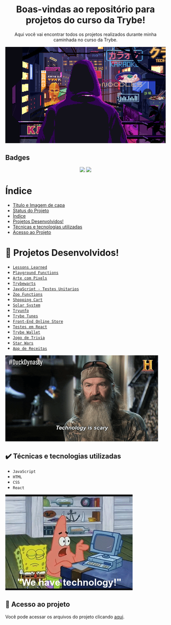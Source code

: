 <div align="center">
<h1>Boas-vindas ao repositório para projetos do curso da Trybe!</h1>
<p>Aqui você vai encontrar todos os projetos realizados durante minha caminhada no curso da Trybe.</p>  
</div>  
<p align="center">
<img src="https://github.com/MarcosRanauro/Projetos-curso-Trybe/blob/main/03%20-%20Arte%20com%20Pixels/Images/image5.gif"/>
</p>
<h2>Badges</h2>
<p align="center">
<img src="http://img.shields.io/static/v1?label=STATUS&message=EM%20DESENVOLVIMENTO&color=GREEN&style=for-the-badge"/>
<img src="https://img.shields.io/aur/last-modified/git-hub?label=%C3%9Altima%20Modifica%C3%A7%C3%A3o&style=for-the-badge"/>
</p>

# Índice 
* [Título e Imagem de capa](#boas-vindas-ao-reposit%C3%B3rio-para-projetos-do-curso-da-trybe)
* [Status do Projeto](#badges)
* [Índice](#índice)
* [Projetos Desenvolvidos!](#hammer-projetos-desenvolvidos)
* [Técnicas e tecnologias utilizadas](#%EF%B8%8F-t%C3%A9cnicas-e-tecnologias-utilizadas)
* [Acesso ao Projeto](#-acesso-ao-projeto)

# :hammer: Projetos Desenvolvidos!
- [``Lessons Learned``](https://github.com/MarcosRanauro/Projetos-curso-Trybe/tree/main/01%20-%20Lessons%20Learned)
- [``Playground Functions``](https://github.com/MarcosRanauro/Projetos-curso-Trybe/tree/main/02%20-%20Playground%20Functions)
- [``Arte com Pixels``](https://github.com/MarcosRanauro/Projetos-curso-Trybe/tree/main/03%20-%20Arte%20com%20Pixels)
- [``Trybewarts``](https://github.com/MarcosRanauro/Projetos-curso-Trybe/tree/main/04%20-%20Trybewarts)
- [``JavaScript - Testes Unitarios``](https://github.com/MarcosRanauro/Projetos-curso-Trybe/tree/main/05%20-%20JavaScript%20Teste%20Unitarios)
- [``Zoo Functions``](https://github.com/MarcosRanauro/Projetos-curso-Trybe/tree/main/06%20-%20Zoo%20Functions)
- [``Shopping Cart``](https://github.com/MarcosRanauro/Projetos-curso-Trybe/tree/main/07%20-%20Shopping%20Cart)
- [``Solar System``](https://github.com/MarcosRanauro/Projetos-curso-Trybe/tree/main/08%20-%20Solar%20System)
- [``Tryunfo``](https://github.com/MarcosRanauro/Projetos-curso-Trybe/tree/main/09%20-%20Tryunfo)
- [``Trybe Tunes``](https://github.com/MarcosRanauro/Projetos-curso-Trybe/tree/main/10%20-%20Trybe%20Tunes)
- [``Front-End Online Store``](https://github.com/MarcosRanauro/Projetos-curso-Trybe/tree/main/11%20-%20Front-end%20Online%20Store)
- [``Testes em React``](https://github.com/MarcosRanauro/Projetos-curso-Trybe/tree/main/12%20-%20Testes%20em%20React)
- [``Trybe Wallet``](https://github.com/MarcosRanauro/Projetos-curso-Trybe/tree/main/13%20-%20Trybe%20Wallet)
- [``Jogo de Trivia``](https://github.com/MarcosRanauro/Projetos-curso-Trybe/tree/main/14%20-%20Jogo%20de%20Trivia)
- [``Star Wars``](https://github.com/MarcosRanauro/Projetos-curso-Trybe/tree/main/15%20-%20Star%20Wars)
- [``App de Receitas``](https://github.com/MarcosRanauro/Projetos-curso-Trybe/tree/main/16%20-%20App%20de%20Receitas)
<img src="https://github.com/MarcosRanauro/Projetos-curso-Trybe/blob/main/03%20-%20Arte%20com%20Pixels/Images/image12.gif"/>

## ✔️ Técnicas e tecnologias utilizadas

- ``JavaScript``
- ``HTML``
- ``CSS``
- ``React``
<img src="https://github.com/MarcosRanauro/Projetos-curso-Trybe/blob/main/03%20-%20Arte%20com%20Pixels/Images/image9.gif"/>

## 📁 Acesso ao projeto
Você pode acessar os arquivos do projeto clicando [aqui](https://github.com/MarcosRanauro/Projetos-curso-Trybe.git).
